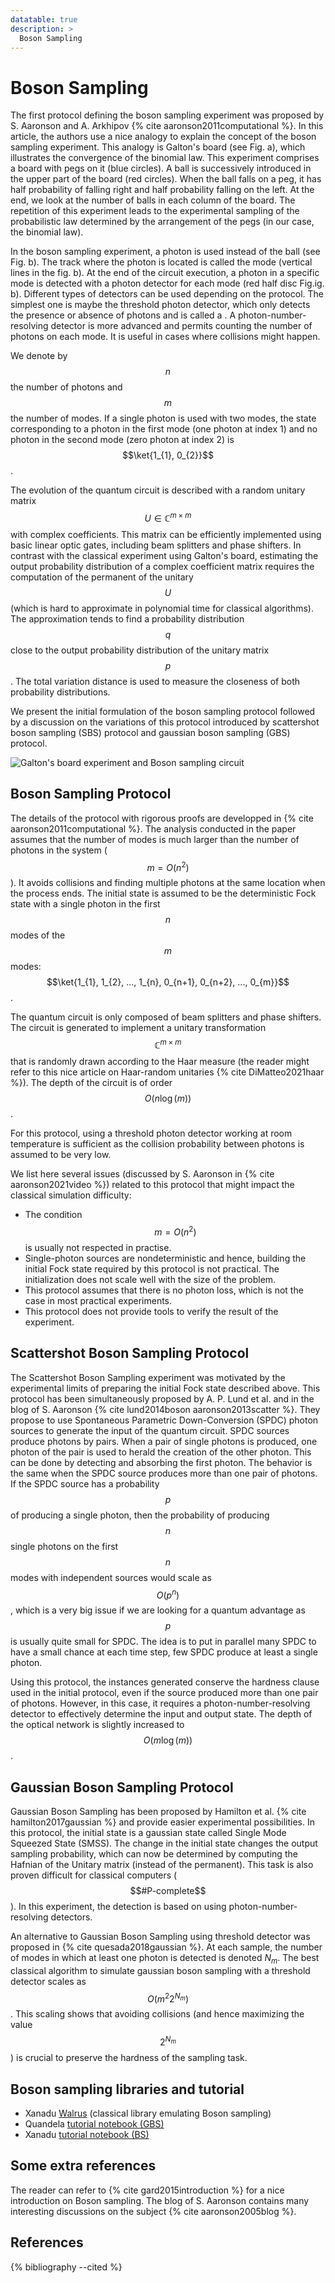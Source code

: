 ```yaml
---
datatable: true
description: >
  Boson Sampling
---
```


# Boson Sampling

The first protocol defining the boson sampling experiment was proposed by S. Aaronson and A. Arkhipov {% cite aaronson2011computational %}. In this article, the authors use a nice analogy to explain the concept of the boson sampling experiment. This analogy is Galton's board (see Fig. a), which illustrates the convergence of the binomial law. This experiment comprises a board with pegs on it (blue circles). A ball is successively introduced in the upper part of the board (red circles). When the ball falls on a peg, it has half probability of falling right and half probability falling on the left. At the end, we look at the number of balls in each column of the board. The repetition of this experiment leads to the experimental sampling of the probabilistic law determined by the arrangement of the pegs (in our case, the binomial law). 

In the boson sampling experiment, a photon is used instead of the ball (see Fig. b). The track where the photon is located is called the mode (vertical lines in the fig. b). At the end of the circuit execution, a photon in a specific mode is detected with a photon detector for each mode (red half disc Fig.ig. b). Different types of detectors can be used depending on the protocol. The simplest one is maybe the threshold photon detector, which only detects the presence or absence of photons and is called a . A photon-number-resolving detector is more advanced and permits counting the number of photons on each mode. It is useful in cases where collisions might happen.

We denote by $$n$$ the number of photons and $$m$$ the number of modes. If a single photon is used with two modes, the state corresponding to a photon in the first mode (one photon at index 1) and no photon in the second mode (zero photon at index 2) is $$\ket{1_{1}, 0_{2}}$$.

The evolution of the quantum circuit is described with a random unitary matrix $$U \in \mathbb{C}^{m \times m}$$ with complex coefficients. This matrix can be efficiently implemented using basic linear optic gates, including beam splitters and phase shifters. In contrast with the classical experiment using Galton's board, estimating the output probability distribution of a complex coefficient matrix requires the computation of the permanent of the unitary $$U$$ (which is hard to approximate in polynomial time for classical algorithms). The approximation tends to find a probability distribution $$q$$ close to the output probability distribution of the unitary matrix $$p$$. The total variation distance is used to measure the closeness of both probability distributions. 

We present the initial formulation of the boson sampling protocol followed by a discussion on the variations of this protocol introduced by scattershot boson sampling (SBS) protocol and gaussian boson sampling (GBS) protocol.

<div class="center">
  <img src="/img/protocols/supremacy/galton_board_bs_circuit.jpeg" class="img_content" alt="Galton's board experiment and Boson sampling circuit"/>
</div>

## Boson Sampling Protocol

The details of the protocol with rigorous proofs are developped in {% cite aaronson2011computational %}. The analysis conducted in the paper assumes that the number of modes is much larger than the number of photons in the system ($$m=O(n^2)$$). It avoids collisions and finding multiple photons at the same location when the process ends. The initial state is assumed to be the deterministic Fock state with a single photon in the first $$n$$ modes of the $$m$$ modes: $$\ket{1_{1}, 1_{2}, ..., 1_{n}, 0_{n+1}, 0_{n+2}, ..., 0_{m}}$$. 

The quantum circuit is only composed of beam splitters and phase shifters. The circuit is generated to implement a unitary transformation $$\mathbb{C}^{m \times m}$$ that is randomly drawn according to the Haar measure (the reader might refer to this nice article on Haar-random unitaries {% cite DiMatteo2021haar %}). The depth of the circuit is of order $$O(n \log(m))$$. 

For this protocol, using a threshold photon detector working at room temperature is sufficient as the collision probability between photons is assumed to be very low. 

We list here several issues (discussed by S. Aaronson in {% cite aaronson2021video %}) related to this protocol that might impact the classical simulation difficulty:
- The condition $$m = O(n^2)$$ is usually not respected in practise.
- Single-photon sources are nondeterministic and hence, building the initial Fock state required by this protocol is not practical. The initialization does not scale well with the size of the problem.
- This protocol assumes that there is no photon loss, which is not the case in most practical experiments.
- This protocol does not provide tools to verify the result of the experiment.

## Scattershot Boson Sampling Protocol

The Scattershot Boson Sampling experiment was motivated by the experimental limits of preparing the initial Fock state described above. This protocol has been simultaneously proposed by A. P. Lund et al. and in the blog of S. Aaronson {% cite lund2014boson aaronson2013scatter %}. They propose to use Spontaneous Parametric Down-Conversion (SPDC) photon sources to generate the input of the quantum circuit. SPDC sources produce photons by pairs. When a pair of single photons is produced, one photon of the pair is used to herald the creation of the other photon. This can be done by detecting and absorbing the first photon. The behavior is the same when the SPDC source produces more than one pair of photons. If the SPDC source has a probability $$p$$ of producing a single photon, then the probability of producing $$n$$ single photons on the first $$n$$ modes with independent sources would scale as $$O(p^n)$$, which is a very big issue if we are looking for a quantum advantage as $$p$$ is usually quite small for SPDC. The idea is to put in parallel many SPDC to have a small chance at each time step, few SPDC produce at least a single photon. 

Using this protocol, the instances generated conserve the hardness clause used in the initial protocol, even if the source produced more than one pair of photons. However, in this case, it requires a photon-number-resolving detector to effectively determine the input and output state. The depth of the optical network is slightly increased to $$O(m \log(m))$$. 

## Gaussian Boson Sampling Protocol

Gaussian Boson Sampling has been proposed by Hamilton et al. {% cite hamilton2017gaussian %} and provide easier experimental possibilities. In this protocol, the initial state is a gaussian state called Single Mode Squeezed State (SMSS). The change in the initial state changes the output sampling probability, which can now be determined by computing the Hafnian of the Unitary matrix (instead of the permanent). This task is also proven difficult for classical computers ($$#P-complete$$). In this experiment, the detection is based on using photon-number-resolving detectors. 

An alternative to Gaussian Boson Sampling using threshold detector was proposed in {% cite quesada2018gaussian %}. At each sample, the number of modes in which at least one photon is detected is denoted $N_m$. The best classical algorithm to simulate gaussian boson sampling with a threshold detector scales as $$O(m^2 2^{N_m})$$. This scaling shows that avoiding collisions (and hence maximizing the value $$2^{N_m}$$) is crucial to preserve the hardness of the sampling task.

## Boson sampling libraries and tutorial

- Xanadu <a href="https://the-walrus.readthedocs.io/" target="_blank">Walrus</a> (classical library emulating Boson sampling)
- Quandela <a href="https://perceval.quandela.net/docs/v0.11/notebooks/Boson_sampling.html" target="_blank">tutorial notebook (GBS)</a>
- Xanadu <a href="https://strawberryfields.ai/photonics/demos/run_boson_sampling.html" target="_blank">tutorial notebook (BS)</a>

## Some extra references

The reader can refer to {% cite gard2015introduction %} for a nice introduction on Boson sampling. The blog of S. Aaronson contains many interesting discussions on the subject {% cite aaronson2005blog %}.

## References
{% bibliography --cited %}